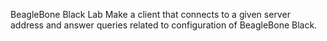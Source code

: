 BeagleBone Black Lab
Make a client that connects to a given server address and answer queries
related to configuration of BeagleBone Black.
